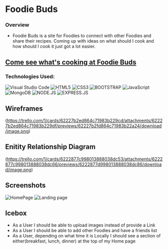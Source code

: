 # Foodie Buds
### Overview

- Foodie Buds is a site for Foodies to connect with other Foodies and share their recipes.  Coming up with ideas on what should I cook and how should I cook it just got a lot easier.

## [Come see what's cooking at Foodie Buds](https://foodie-buds.herokuapp.com/)

### Technologies Used:

![Visual Studio Code](https://img.shields.io/badge/Visual%20Studio%20Code-0078d7.svg?style=for-the-badge&logo=visual-studio-code&logoColor=white)
![HTML5](https://img.shields.io/badge/html5-%23E34F26.svg?style=for-the-badge&logo=html5&logoColor=white)
![CSS3](https://img.shields.io/badge/css3-%231572B6.svg?style=for-the-badge&logo=css3&logoColor=white)
![BOOTSTRAP](https://img.shields.io/badge/Bootstrap-563D7C?style=for-the-badge&logo=bootstrap&logoColor=white)
![JavaScript](https://img.shields.io/badge/javascript-%23323330.svg?style=for-the-badge&logo=javascript&logoColor=%23F7DF1E)
![MongoDB](https://img.shields.io/badge/MongoDB-4EA94B?style=for-the-badge&logo=mongodb&logoColor=white)
![NODE.JS](https://img.shields.io/badge/Node.js-339933?style=for-the-badge&logo=nodedotjs&logoColor=white)
![EXPRESS.JS](https://img.shields.io/badge/Express.js-000000?style=for-the-badge&logo=express&logoColor=white)

## Wireframes

(https://trello.com/1/cards/62227b2ed864c71983b229cd/attachments/62227b2ed864c71983b229df/previews/62227b2fd864c71983b22a24/download/image.png)

## Enitity Relationship Diagram 
(https://trello.com/1/cards/6222877c998013888038dc53/attachments/6222877c998013888038dc66/previews/6222877d998013888038dc86/download/image.png)

## Screenshots

![HomePage](https://ibb.co/M2KQ33d)
![Landing page](https://ibb.co/x2fdsNF)

## Icebox

- As a User I should be able to upload images instead of provide a Link
- As a User I should be able to add other Foodies and have a friends list
- As a User, depending on what time it is Locally I should see a section of either(breakfast, lunch, dinner) at the top of my Home page 
  


